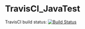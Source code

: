 # TravisCI_JavaTest
TravisCI build status: [![Build Status](https://travis-ci.org/pirosl/TravisCI_JavaTest.svg?branch=master)](https://travis-ci.org/pirosl/TravisCI_JavaTest)
